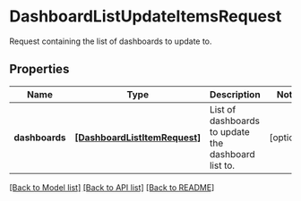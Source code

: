 # DashboardListUpdateItemsRequest

Request containing the list of dashboards to update to.
## Properties
Name | Type | Description | Notes
------------ | ------------- | ------------- | -------------
**dashboards** | [**[DashboardListItemRequest]**](DashboardListItemRequest.md) | List of dashboards to update the dashboard list to. | [optional] 

[[Back to Model list]](README.md#documentation-for-models) [[Back to API list]](README.md#documentation-for-api-endpoints) [[Back to README]](README.md)


